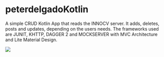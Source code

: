 # peterdelgadoKotlin 
A simple CRUD Kotlin App that reads the INNOCV server. It adds, deletes, posts and updates, depending on the users needs.
The frameworks used are JUNIT, KHTTP, DAGGER 2 and MOCKSERVER with MVC Architecture and Lite Material Design.


![](Response.gif)
